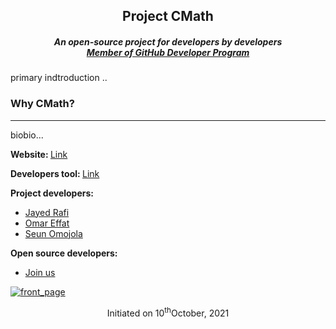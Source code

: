 <h2 align="center">Project CMath</h2>
<h5 align="center">An open-source project for developers by developers<br/><a href="https://docs.github.com/en/developers/overview/github-developer-program">Member of GitHub Developer Program</a></h5>
  <p>primary indtroduction ..</p>
  <h3>Why CMath?</h3><hr>
  <p>biobio...</p>
  <p><strong>Website: </strong><a href="https://jayedrafiprojects.github.io/cmath.c/">Link</a></p>
  <p><strong>Developers tool: </strong><a href="https://github.com/JayedRafiProjects/cmath.c/tree/main/dev-tool">Link</a></p>
  <p><strong>Project developers:</strong></p>
  <p>
    <ul>
      <li><a href="https://jayedrafi.com">Jayed Rafi<a/></li>
      <li><a href="https://github.com/OmarEfat">Omar Effat</a></li>
      <li><a href="https://github.com/seun-OMJ">Seun Omojola</a></li>
    </ul>
  </p>
  <p><strong>Open source developers:</strong></p>
  <p>
    <ul>
      <li><a href="https://docs.google.com/forms/d/e/1FAIpQLSd5TYYE53fGIzWr1rfADIQ0pVnfk0gw71PobHzDgWRO_oPG9A/viewform">Join us</a></li>
    </ul>
  </p>
<a href ="https://jayedrafiprojects.github.io/cmath.c/"><img src="https://github.com/JayedRafiProjects/cmath.c/blob/main/web/cm_icon_transparent.png" alt="front_page"></a>
  <p align="center">Initiated on 10<sup>th</sup>October, 2021</p>
